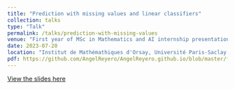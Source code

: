 ```yaml
---
title: "Prediction with missing values and linear classifiers"
collection: talks
type: "Talk"
permalink: /talks/prediction-with-missing-values
venue: "First year of MSc in Mathematics and AI internship presentation"
date: 2023-07-20
location: "Institut de Mathémathiques d'Orsay, Université Paris-Saclay, France"
pdf: https://github.com/AngelReyero/AngelReyero.github.io/blob/master/files/m1_internship_presentation.pdf
---
```


[View the slides here](files/m1_internship_presentation.pdf)
